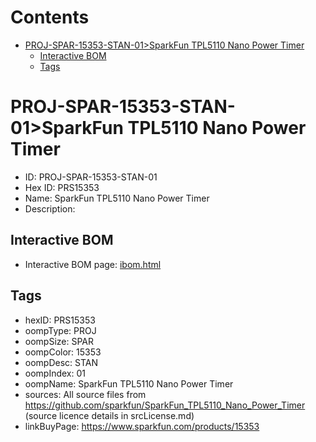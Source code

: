 



Contents
========

* [PROJ-SPAR-15353-STAN-01>SparkFun TPL5110 Nano Power Timer](#proj-spar-15353-stan-01sparkfun-tpl5110-nano-power-timer)
	* [Interactive BOM](#interactive-bom)
	* [Tags](#tags)

# PROJ-SPAR-15353-STAN-01>SparkFun TPL5110 Nano Power Timer

- ID: PROJ-SPAR-15353-STAN-01
- Hex ID: PRS15353
- Name: SparkFun TPL5110 Nano Power Timer
- Description: 

## Interactive BOM

- Interactive BOM page: [ibom.html](kicad/bom/ibom.html)

## Tags

- hexID: PRS15353
- oompType: PROJ
- oompSize: SPAR
- oompColor: 15353
- oompDesc: STAN
- oompIndex: 01
- oompName: SparkFun TPL5110 Nano Power Timer
- sources: All source files from https://github.com/sparkfun/SparkFun_TPL5110_Nano_Power_Timer (source licence details in srcLicense.md)
- linkBuyPage: https://www.sparkfun.com/products/15353
